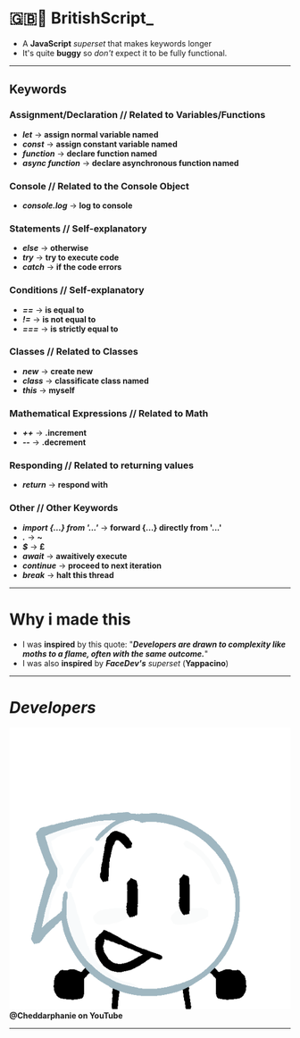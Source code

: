 # **🇬🇧🍵 BritishScript_**
- A **JavaScript** *superset* that makes keywords longer
- It's quite **buggy** so *don't* expect it to be fully functional.
***
## **Keywords**
### **Assignment/Declaration** // Related to Variables/Functions
- ***let*** -> **assign normal variable named**
- ***const*** -> **assign constant variable named**
- ***function*** -> **declare function named**
- ***async function*** -> **declare asynchronous function named**
### **Console** // Related to the Console Object
- ***console.log*** -> **log to console**
### **Statements** // Self-explanatory
- ***else*** -> **otherwise**
- ***try*** -> **try to execute code**
- ***catch*** -> **if the code errors**
### **Conditions** // Self-explanatory
- ***==*** -> **is equal to**
- ***!=*** -> **is not equal to**
- ***===*** -> **is strictly equal to**
### **Classes** // Related to Classes
- ***new*** -> **create new**
- ***class*** -> **classificate class named**
- ***this*** -> **myself**
### **Mathematical Expressions** // Related to Math
- ***++*** -> **.increment**
- ***--*** -> **.decrement**
### **Responding** // Related to returning values
- ***return*** -> **respond with**
### **Other** // Other Keywords
- ***import {...} from '...'*** -> **forward {...} directly from '...'**
- ***.*** -> **~**
- ***$*** -> **£**
- ***await*** -> **awaitively execute**
- ***continue*** -> **proceed to next iteration**
- ***break*** -> **halt this thread**
***
# **Why** i made this
- I was **inspired** by this quote: "***Developers are drawn to complexity like moths to a flame, often with the same outcome.***"
- I was also **inspired** by ***FaceDev's*** *superset* (**Yappacino**)
***
# ***Developers***
![Developer1](./img/Developer.png)
**@Cheddarphanie on YouTube**
***
